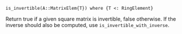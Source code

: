 ```
is_invertible(A::MatrixElem{T}) where {T <: RingElement}
```

Return true if a given square matrix is invertible, false otherwise. If the inverse should also be computed, use `is_invertible_with_inverse`.
